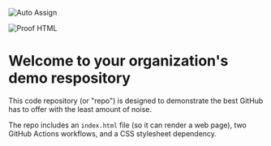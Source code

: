![Auto Assign](https://github.com/4Blind-AI/demo-repository/actions/workflows/auto-assign.yml/badge.svg)

![Proof HTML](https://github.com/4Blind-AI/demo-repository/actions/workflows/proof-html.yml/badge.svg)

# Welcome to your organization's demo respository
This code repository (or "repo") is designed to demonstrate the best GitHub has to offer with the least amount of noise.

The repo includes an `index.html` file (so it can render a web page), two GitHub Actions workflows, and a CSS stylesheet dependency.
